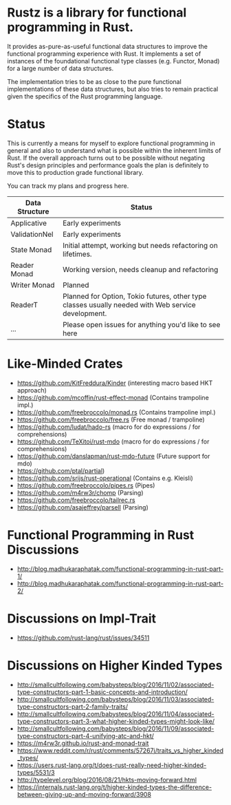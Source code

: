 # Rustz is a library for functional programming in Rust.

It provides as-pure-as-useful functional data structures to improve the
functional programming experience with Rust. It implements a set of 
instances of the foundational functional type classes (e.g. Functor, Monad)
for a large number of data structures.

The implementation tries to be as close to the pure functional implementations
of these data structures, but also tries to remain practical given the
specifics of the Rust programming language.

# Status

This is currently a means for myself to explore functional programming
in general and also to understand what is possible within the 
inherent limits of Rust. If the overall approach turns out to be 
possible without negating Rust's design principles and performance
goals the plan is definitely to move this to production grade
functional library.

You can track my plans and progress here.

| Data Structure   | Status                                                       |
|------------------|--------------------------------------------------------------|
| Applicative      | Early experiments                                            |
| ValidationNel    | Early experiments                                            |
| State Monad      | Initial attempt, working but needs refactoring on lifetimes. |
| Reader Monad     | Working version, needs cleanup and refactoring               |
| Writer Monad     | Planned                                                      |
| ReaderT          | Planned for Option, Tokio futures, other type classes usually needed with Web service development. |
| ...              | Please open issues for anything you'd like to see here       |

# Like-Minded Crates

- https://github.com/KitFreddura/Kinder (interesting macro based HKT approach)
- https://github.com/mcoffin/rust-effect-monad (Contains trampoline impl.)
- https://github.com/freebroccolo/monad.rs (Contains trampoline impl.)
- https://github.com/freebroccolo/free.rs (Free monad / trampoline)
- https://github.com/ludat/hado-rs (macro for do expressions / for comprehensions)
- https://github.com/TeXitoi/rust-mdo (macro for do expressions / for comprehensions)
- https://github.com/danslapman/rust-mdo-future (Future support for mdo)
- https://github.com/ptal/partial)
- https://github.com/srijs/rust-operational (Contains e.g. Kleisli)
- https://github.com/freebroccolo/pipes.rs (Pipes)
- https://github.com/m4rw3r/chomp (Parsing)
- https://github.com/freebroccolo/tailrec.rs
- https://github.com/asajeffrey/parsell (Parsing)

# Functional Programming in Rust Discussions

- http://blog.madhukaraphatak.com/functional-programming-in-rust-part-1/
- http://blog.madhukaraphatak.com/functional-programming-in-rust-part-2/

# Discussions on Impl-Trait

- https://github.com/rust-lang/rust/issues/34511

# Discussions on Higher Kinded Types

- http://smallcultfollowing.com/babysteps/blog/2016/11/02/associated-type-constructors-part-1-basic-concepts-and-introduction/
- http://smallcultfollowing.com/babysteps/blog/2016/11/03/associated-type-constructors-part-2-family-traits/
- http://smallcultfollowing.com/babysteps/blog/2016/11/04/associated-type-constructors-part-3-what-higher-kinded-types-might-look-like/
- http://smallcultfollowing.com/babysteps/blog/2016/11/09/associated-type-constructors-part-4-unifying-atc-and-hkt/
- https://m4rw3r.github.io/rust-and-monad-trait
- https://www.reddit.com/r/rust/comments/57267j/traits_vs_higher_kinded_types/
- https://users.rust-lang.org/t/does-rust-really-need-higher-kinded-types/5531/3
- http://typelevel.org/blog/2016/08/21/hkts-moving-forward.html
- https://internals.rust-lang.org/t/higher-kinded-types-the-difference-between-giving-up-and-moving-forward/3908



